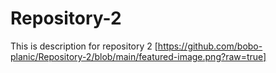 # Repository-2
This is description for repository 2
[https://github.com/bobo-planic/Repository-2/blob/main/featured-image.png?raw=true]
